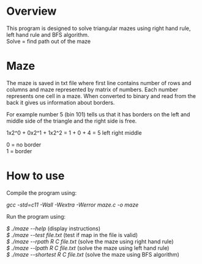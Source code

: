 # Overview
This program is designed to solve triangular mazes using right hand rule, left hand rule and BFS algorithm.\
Solve = find path out of the maze

# Maze  
The maze is saved in txt file where first line contains number of rows and columns and maze represented by matrix of numbers.
Each number represents one cell in a maze. When converted to binary and read from the back it gives us information about borders.

For example number 5 (bin 101) tells us that it has borders on the left and middle side of the triangle and the right side is free.

1x2^0 + 0x2^1 + 1x2^2 = 1 + 0 + 4 = 5
left    right   middle

0 = no border\
1 = border

# How to use
Compile the program using:

_gcc -std=c11 -Wall -Wextra -Werror maze.c -o maze_

Run the program using:

_$ ./maze --help_ (display instructions)\
_$ ./maze --test file.txt_ (test if map in the file is valid)\
_$ ./maze --rpath R C file.txt_ (solve the maze using right hand rule)\
_$ ./maze --lpath R C file.txt_ (solve the maze using left hand rule)\
_$ ./maze --shortest R C file.txt_ (solve the maze using BFS algorithm)
